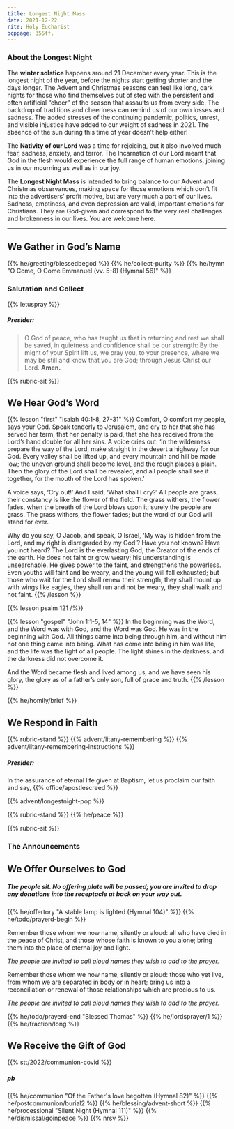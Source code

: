 ```yaml
---
title: Longest Night Mass
date: 2021-12-22
rite: Holy Eucharist
bcppage: 355ff.
---
```

### About the Longest Night
The **winter solstice** happens around 21 December every year. This is the longest night of the year, before the nights start getting shorter and the days longer. The Advent and Christmas seasons can feel like long, dark nights for those who find themselves out of step with the persistent and often artificial “cheer” of the season that assaults us from every side. The backdrop of traditions and cheeriness can remind us of our own losses and sadness. The added stresses of the continuing pandemic, politics, unrest, and visible injustice have added to our weight of sadness in 2021. The absence of the sun during this time of year doesn’t help either!

The **Nativity of our Lord** was a time for rejoicing, but it also involved much fear, sadness, anxiety, and terror. The Incarnation of our Lord meant that God in the flesh would experience the full range of human emotions, joining us in our mourning as well as in our joy.

The **Longest Night Mass** is intended to bring balance to our Advent and Christmas observances, making space for those emotions which don’t fit into the advertisers’ profit motive, but are very much a part of our lives. Sadness, emptiness, and even depression are valid, important emotions for Christians. They are God-given and correspond to the very real challenges and brokenness in our lives. You are welcome here.

-------------

## We Gather in God’s Name
{{% he/greeting/blessedbegod %}}
{{% he/collect-purity %}}
{{% he/hymn "O Come, O Come Emmanuel (vv. 5-8) (Hymnal 56)" %}}
### Salutation and Collect
{{% letuspray %}}

##### Presider:
> O God of peace, who has taught us that in returning and rest we shall be saved, in quietness and confidence shall be our strength: By the might of your Spirit lift us, we pray you, to your presence, where we may be still and know that you are God; through Jesus Christ our Lord.  **Amen.**

{{% rubric-sit %}}
## We Hear God’s Word
{{% lesson "first" "Isaiah 40:1-8, 27-31" %}}
Comfort, O comfort my people,
   says your God.
Speak tenderly to Jerusalem,
   and cry to her
that she has served her term,
   that her penalty is paid,
that she has received from the Lord’s hand
   double for all her sins.
A voice cries out:
‘In the wilderness prepare the way of the Lord,
   make straight in the desert a highway for our God.
Every valley shall be lifted up,
   and every mountain and hill be made low;
the uneven ground shall become level,
   and the rough places a plain.
Then the glory of the Lord shall be revealed,
   and all people shall see it together,
   for the mouth of the Lord has spoken.’

A voice says, ‘Cry out!’
   And I said, ‘What shall I cry?’
All people are grass,
   their constancy is like the flower of the field.
The grass withers, the flower fades,
   when the breath of the Lord blows upon it;
   surely the people are grass.
The grass withers, the flower fades;
   but the word of our God will stand for ever.

Why do you say, O Jacob,
   and speak, O Israel,
‘My way is hidden from the Lord,
   and my right is disregarded by my God’?
Have you not known? Have you not heard?
The Lord is the everlasting God,
   the Creator of the ends of the earth.
He does not faint or grow weary;
   his understanding is unsearchable.
He gives power to the faint,
   and strengthens the powerless.
Even youths will faint and be weary,
   and the young will fall exhausted;
but those who wait for the Lord shall renew their strength,
   they shall mount up with wings like eagles,
they shall run and not be weary,
   they shall walk and not faint.
{{% /lesson %}}

{{% lesson psalm 121 /%}}

{{% lesson "gospel" "John 1:1-5, 14" %}}
In the beginning was the Word, and the Word was with God, and the Word was God. He was in the beginning with God. All things came into being through him, and without him not one thing came into being. What has come into being in him was life, and the life was the light of all people. The light shines in the darkness, and the darkness did not overcome it.

And the Word became flesh and lived among us, and we have seen his glory, the glory as of a father’s only son, full of grace and truth.
{{% /lesson %}}

{{% he/homily/brief %}}


## We Respond in Faith
{{% rubric-stand %}}
{{% advent/litany-remembering %}}
{{% advent/litany-remembering-instructions %}}

##### Presider:
In the assurance of eternal life given at Baptism, let us proclaim our faith and say,
{{% office/apostlescreed %}}

{{% advent/longestnight-pop %}}

{{% rubric-stand %}}
{{% he/peace %}}

{{% rubric-sit %}}

### The Announcements

## We Offer Ourselves to God

##### The people sit. No offering plate will be passed; you are invited to drop any donations into the receptacle at back on your way out.

{{% he/offertory "A stable lamp is lighted (Hymnal 104)" %}}
{{% he/todo/prayerd-begin %}}

Remember those whom we now name, silently or aloud: all who have died in the peace of Christ, and those whose faith is known to you alone; bring them into the place of eternal joy and light.

_The people are invited to call aloud names they wish to add to the prayer._

Remember those whom we now name, silently or aloud: those who yet live, from whom we are separated in body or in heart; bring us into a reconciliation or renewal of those relationships which are precious to us.

_The people are invited to call aloud names they wish to add to the prayer._

{{% he/todo/prayerd-end "Blessed Thomas" %}}
{{% he/lordsprayer/1 %}}
{{% he/fraction/long %}}

## We Receive the Gift of God
{{% stt/2022/communion-covid %}}
##### pb
{{% he/communion "Of the Father's love begotten (Hymnal 82)" %}}
{{% he/postcommunion/burial2 %}}
{{% he/blessing/advent-short %}}
{{% he/processional "Silent Night (Hymnal 111)" %}}
{{% he/dismissal/goinpeace %}}
{{% nrsv %}}
